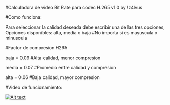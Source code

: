 #Calculadora de video Bit Rate para codec H.265 v1.0 by !z4lvus

#Como funciona:

Para seleccionar la calidad deseada debe escribir una de las tres opciones,
Opciones disponibles: alta, media o baja     #No importa si es mayuscula o minuscula

#Factor de compresion H265

baja = 0.09                              #Alta calidad, menor compresion

media = 0.07                             #Promedio entre calidad y compresion

alta = 0.06                              #Baja calidad, mayor compresion

#Video de funcionamiento:

[![Alt text](https://img.youtube.com/vi/XiKHIEtQfdE/sddefault.jpg)](https://www.youtube.com/watch?v=XiKHIEtQfdE)
